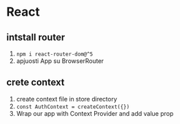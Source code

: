 # React

## intstall router

1. `npm i react-router-dom@^5`
2. apjuosti App su BrowserRouter

## crete context 

1. create context file in store directory
2. `const AuthContext = createContext({})`
3. Wrap our app with Context Provider and add value prop
